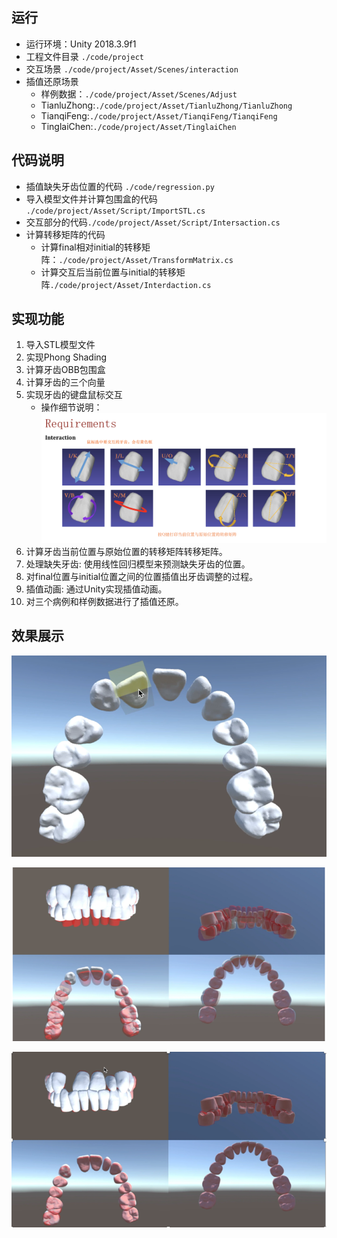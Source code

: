 ## 运行
* 运行环境：Unity 2018.3.9f1
* 工程文件目录 ```./code/project```
* 交互场景 ```./code/project/Asset/Scenes/interaction```
* 插值还原场景
	* 样例数据：```./code/project/Asset/Scenes/Adjust```
	* TianluZhong:```./code/project/Asset/TianluZhong/TianluZhong```
	* TianqiFeng:```./code/project/Asset/TianqiFeng/TianqiFeng```
	* TinglaiChen:```./code/project/Asset/TinglaiChen```

## 代码说明
* 插值缺失牙齿位置的代码 ```./code/regression.py```
* 导入模型文件并计算包围盒的代码 ```./code/project/Asset/Script/ImportSTL.cs```
* 交互部分的代码```./code/project/Asset/Script/Intersaction.cs```
* 计算转移矩阵的代码
	* 计算final相对initial的转移矩阵：```./code/project/Asset/TransformMatrix.cs```
	* 计算交互后当前位置与initial的转移矩阵```./code/project/Asset/Interdaction.cs```

## 实现功能
1.	导入STL模型文件
2.	实现Phong Shading 
3.	计算牙齿OBB包围盒
4. 计算牙齿的三个向量
5.	实现牙齿的键盘鼠标交互
	* 操作细节说明：
	![avatar](./交互操作说明.png)
6.	计算牙齿当前位置与原始位置的转移矩阵转移矩阵。
7.	处理缺失牙齿: 使用线性回归模型来预测缺失牙齿的位置。
8. 对final位置与initial位置之间的位置插值出牙齿调整的过程。
9.	插值动画: 通过Unity实现插值动画。
10.	对三个病例和样例数据进行了插值还原。

## 效果展示

![avatar](pic/pic1.png)

![avatar](pic/pic2.png)

![avatar](pic/pic3.png)

